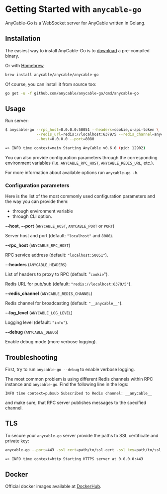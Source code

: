 # Getting Started with `anycable-go`

AnyCable-Go is a WebSocket server for AnyCable written in Golang.

## Installation

The easiest way to install AnyCable-Go is to [download](https://github.com/anycable/anycable-go/releases) a pre-compiled binary.

Or with [Homebrew](https://brew.sh/)

```sh
brew install anycable/anycable/anycable-go
```

Of course, you can install it from source too:

```sh
go get -u -f github.com/anycable/anycable-go/cmd/anycable-go
```

## Usage

Run server:

```sh
$ anycable-go --rpc_host=0.0.0.0:50051 --headers=cookie,x-api-token \
              --redis_url=redis://localhost:6379/5 --redis_channel=anycable \
              --host=0.0.0.0 --port=8080

=> INFO time context=main Starting AnyCable v0.6.0 (pid: 12902)
```

You can also provide configuration parameters through the corresponding environment variables (i.e. `ANYCABLE_RPC_HOST`, `ANYCABLE_REDIS_URL`, etc.).

For more information about available options run `anycable-go -h`.

### Configuration parameters

Here is the list of the most commonly used configuration parameters and the way you can provide them:
- through environment variable
- through CLI option.

**--host**, **--port** (`ANYCABLE_HOST`, `ANYCABLE_PORT` or `PORT`)

Server host and port (default: `"localhost"` and `8080`).

**--rpc_host** (`ANYCABLE_RPC_HOST`)

RPC service address (default: `"localhost:50051"`).

**--headers** (`ANYCABLE_HEADERS`)

List of headers to proxy to RPC (default: "`cookie`").

Redis URL for pub/sub (default: `"redis://localhost:6379/5"`).

**--redis_channel** (`ANYCABLE_REDIS_CHANNEL`)

Redis channel for broadcasting (default: `"__anycable__"`).

**--log_level** (`ANYCABLE_LOG_LEVEL`)

Logging level (default: `"info"`).


**--debug** (`ANYCABLE_DEBUG`)

Enable debug mode (more verbose logging).

## Troubleshooting

First, try to run `anycable-go --debug` to enable verbose logging.

The most common problem is using different Redis channels within RPC instance and `anycable-go`. Find the following line in the logs:

```
INFO time context=pubsub Subscribed to Redis channel: __anycable__
```

and make sure, that RPC server publishes messages to the specified channel.

## TLS

To secure your `anycable-go` server provide the paths to SSL certificate and private key:

```sh
anycable-go --port=443 -ssl_cert=path/to/ssl.cert -ssl_key=path/to/ssl.key

=> INFO time context=http Starting HTTPS server at 0.0.0.0:443
```

## Docker

Official docker images available at [DockerHub](https://hub.docker.com/r/anycable/anycable-go/).


